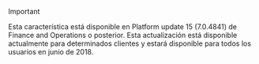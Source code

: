 > [!IMPORTANT]
> Esta característica está disponible en Platform update 15 (7.0.4841) de Finance and Operations o posterior. Esta actualización está disponible actualmente para determinados clientes y estará disponible para todos los usuarios en junio de 2018.
